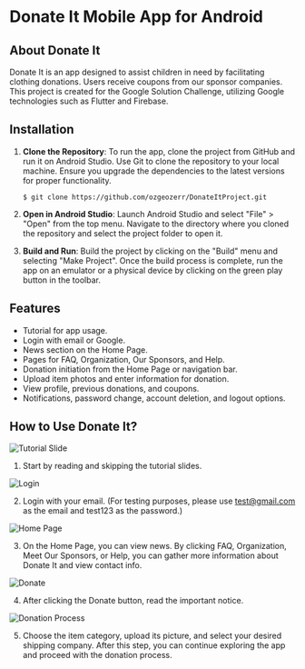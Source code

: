 # Donate It Mobile App for Android

## About Donate It
Donate It is an app designed to assist children in need by facilitating clothing donations. Users receive coupons from our sponsor companies. This project is created for the Google Solution Challenge, utilizing Google technologies such as Flutter and Firebase.

## Installation

1. **Clone the Repository**: To run the app, clone the project from GitHub and run it on Android Studio. Use Git to clone the repository to your local machine. Ensure you upgrade the dependencies to the latest versions for proper functionality.
    ```
    $ git clone https://github.com/ozgeozerr/DonateItProject.git
    ```

2. **Open in Android Studio**: Launch Android Studio and select "File" > "Open" from the top menu. Navigate to the directory where you cloned the repository and select the project folder to open it.

3. **Build and Run**: Build the project by clicking on the "Build" menu and selecting "Make Project". Once the build process is complete, run the app on an emulator or a physical device by clicking on the green play button in the toolbar.

## Features

- Tutorial for app usage.
- Login with email or Google.
- News section on the Home Page.
- Pages for FAQ, Organization, Our Sponsors, and Help.
- Donation initiation from the Home Page or navigation bar.
- Upload item photos and enter information for donation.
- View profile, previous donations, and coupons.
- Notifications, password change, account deletion, and logout options.

## How to Use Donate It?

![Tutorial Slide](https://github.com/ozgeozerr/DonateItProject/assets/104353749/a1c17107-936a-4b28-9c44-9e003e165dff)

1. Start by reading and skipping the tutorial slides.

![Login](https://github.com/ozgeozerr/DonateItProject/assets/104353749/3839b2d4-aaa5-4ded-821e-e4fe34414690)

2. Login with your email. (For testing purposes, please use test@gmail.com as the email and test123 as the password.)

![Home Page](https://github.com/ozgeozerr/DonateItProject/assets/104353749/e1b087e3-90ab-4076-9d24-4cd9607ed80a)

3. On the Home Page, you can view news. By clicking FAQ, Organization, Meet Our Sponsors, or Help, you can gather more information about Donate It and view contact info.

![Donate](https://github.com/ozgeozerr/DonateItProject/assets/104353749/e81da743-cfe8-46c2-9c3c-13b5945e1137)

4. After clicking the Donate button, read the important notice.

![Donation Process](https://github.com/ozgeozerr/DonateItProject/assets/104353749/55a53b6f-5b02-4a4a-9969-930e60f505b1)

5. Choose the item category, upload its picture, and select your desired shipping company. After this step, you can continue exploring the app and proceed with the donation process.

